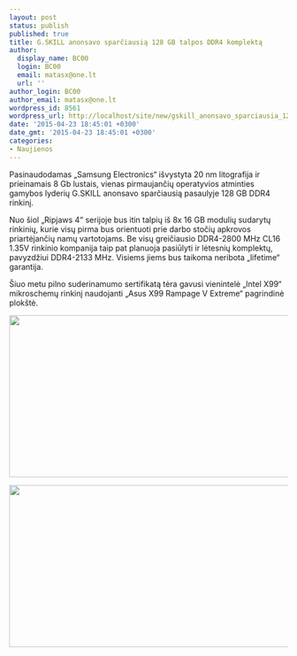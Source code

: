 ```yaml
---
layout: post
status: publish
published: true
title: G.SKILL anonsavo sparčiausią 128 GB talpos DDR4 komplektą
author:
  display_name: BC00
  login: BC00
  email: matasx@one.lt
  url: ''
author_login: BC00
author_email: matasx@one.lt
wordpress_id: 8561
wordpress_url: http://localhost/site/new/gskill_anonsavo_sparciausia_128_gb_talpos_ddr4_komplekta/
date: '2015-04-23 18:45:01 +0300'
date_gmt: '2015-04-23 18:45:01 +0300'
categories:
- Naujienos
---
```

<p>
	Pasinaudodamas &bdquo;Samsung Electronics&ldquo; i&scaron;vystyta 20 nm litografija ir prieinamais 8 Gb lustais, vienas pirmaujančių operatyvios atminties gamybos lyderių G.SKILL anonsavo sparčiausią pasaulyje 128 GB DDR4 rinkinį.</p>
<p>
	Nuo &scaron;iol &bdquo;Ripjaws 4&ldquo; serijoje bus itin talpių i&scaron; 8x 16 GB modulių sudarytų rinkinių, kurie visų pirma bus orientuoti prie darbo stočių apkrovos priartėjančių namų vartotojams. Be visų greičiausio DDR4-2800 MHz CL16 1.35V rinkinio kompanija taip pat planuoja pasiūlyti ir lėtesnių komplektų, pavyzdžiui DDR4-2133 MHz. Visiems jiems bus taikoma neribota &bdquo;lifetime&ldquo; garantija.</p>
<p>
	&Scaron;iuo metu pilno suderinamumo sertifikatą tėra gavusi vienintelė &bdquo;Intel X99&ldquo; mikroschemų rinkinį naudojanti &bdquo;Asus X99 Rampage V Extreme&ldquo; pagrindinė plok&scaron;tė.</p>
<p>
	<img alt="" src="http://technews.lt/userfiles/69a.jpg" style="width: 520px; height: 293px;" /></p>
<p>
	<a href="http://technews.lt/userfiles/69b.jpg"><img alt="" src="http://technews.lt/userfiles/69b.jpg" style="width: 520px; height: 293px;" /></a></p>
